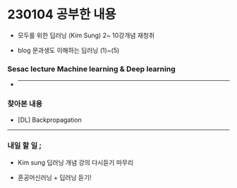# 230104 공부한 내용

- 모두를 위한 딥러닝 (Kim Sung) 2~ 10강개념 재청취

- blog 문과생도 이해하는 딥러닝 (1)~(5)

### Sesac lecture Machine learning & Deep learning

- ***

### 찾아본 내용

- [DL] Backpropagation

---

### 내일 할 일 ;

- Kim sung 딥러닝 개념 강의 다시듣기 마무리

- 혼공머신러닝 + 딥러닝 듣기!
